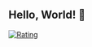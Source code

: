## Hello, World! 🐔

[![Rating](https://badgen.org/img/atcoder/niwatoriiiiiiiii/rating/algorithm?style=for-the-badge)](https://atcoder.jp/users/niwatoriiiiiiiii?contestType=algo)

<!--
**niwatoriiiiiiiii/niwatoriiiiiiiii** is a ✨ _special_ ✨ repository because its `README.md` (this file) appears on your GitHub profile.

Here are some ideas to get you started:

- 🔭 I’m currently working on ...
- 🌱 I’m currently learning ...
- 👯 I’m looking to collaborate on ...
- 🤔 I’m looking for help with ...
- 💬 Ask me about ...
- 📫 How to reach me: ...
- 😄 Pronouns: ...
- ⚡ Fun fact: ...
-->

